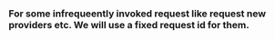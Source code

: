 ### For some infrequeently invoked request like request new providers etc. We will use a fixed request id for them.